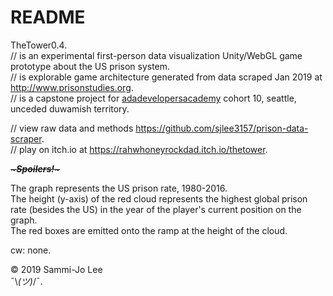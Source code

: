 # README

TheTower0.4.   
// is an experimental first-person data visualization Unity/WebGL game prototype about the US prison system.   
// is explorable game architecture generated from data scraped Jan 2019 at http://www.prisonstudies.org.  
// is a capstone project for [adadevelopersacademy](https://github.com/Ada-Developers-Academy) cohort 10, seattle, unceded duwamish territory. 

// view raw data and methods https://github.com/sjlee3157/prison-data-scraper.   
// play on itch.io at https://rahwhoneyrockdad.itch.io/thetower.  

~~*~**Spoilers!**~*~~

The graph represents the US prison rate, 1980-2016.  
The height (y-axis) of the red cloud represents the highest global prison rate (besides the US) in the year of the player's current position on the graph.  
The red boxes are emitted onto the ramp at the height of the cloud.  

cw: none. 

© 2019 Sammi-Jo Lee  
¯\\_(ツ)_/¯. 
